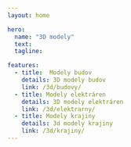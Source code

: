 ```yaml
---
layout: home

hero:
  name: "3D modely"
  text:
  tagline: 

features:
  - title:  Modely budov
    details: 3D modely budov
    link: /3d/budovy/
  - title: Modely elektráren
    details: 3D modely elektráren
    link: /3d/elektrarny/
  - title: Modely krajiny
    details: 3d modely krajiny
    link: /3d/krajiny/
---
```


